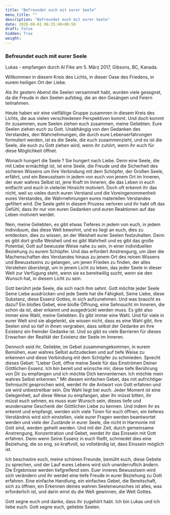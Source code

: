 ```yaml
---
title: "Befreundet euch mit eurer Seele"
menu_title: ""
description: "Befreundet euch mit eurer Seele"
date: 2020-08-01 06:25:48+00:58
draft: False
hidden: True
weight:
---
```

### Befreundet euch mit eurer Seele

Lukas - empfangen durch Al Fike am 5. März 2017, Gibsons, BC, Kanada.

Willkommen in diesem Kreis des Lichts, in dieser Oase des Friedens, in eurem heiligen Ort der Liebe.

Als ihr gestern Abend die Seelen versammelt habt, wurden viele gesegnet, da die Freude in den Seelen aufstieg, die an den Gesängen und Feiern teilnahmen.

Heute haben wir eine vielfältige Gruppe zusammen in diesem Kreis des Lichts, die aus vielen verschiedenen Perspektiven kommt. Und doch kommt ihr zusammen, eure Seelen ziehen euch zusammen, meine Geliebten. Eure Seelen ziehen euch zu Gott. Unabhängig von den Gedanken des Verstandes, den Wahrnehmungen, die durch eure Lebenserfahrungen formuliert werden, ist es die Seele, die euch zusammenzieht, und es ist die Seele, die euch zu Gott ziehen wird, wenn ihr zuhört, wenn ihr euch für diese Möglichkeit öffnet.

Wonach hungert die Seele ? Sie hungert nach Liebe. Denn eine Seele, die mit Liebe ermächtigt ist, ist eine Seele, die Freude und die Sicherheit des sicheren Wissens um ihre Verbindung mit dem Schöpfer, der Großen Seele, erfährt, und ein Bewusstsein in jedem von euch von jenem Ort im Inneren, der euer wahres Selbst ist, jene Kraft im Inneren, die das Leben in euch entfacht und euch in vielerlei Hinsicht motiviert. Doch oft erkennt ihr das nicht, weil so vieles durch euren Verstand und die Voreingenommenheit eures Verstandes, die Wahrnehmungen eures materiellen Verstandes gefiltert wird. Die Seele geht in diesem Prozess verloren und ihr habt oft das Gefühl, dass ihr nur von euren Gedanken und euren Reaktionen auf das Leben motiviert werdet.

Nein, meine Geliebten, es gibt etwas Tieferes in jedem von euch, in jedem Individuum, das diese Welt bewohnt, und es liegt an euch, dies zu entdecken, dies zu wissen, an der Weisheit eurer Seelen festzuhalten. Denn es gibt dort große Weisheit und es gibt Wahrheit und es gibt das große Potential, Gott auf bewusste Weise nahe zu sein, in einer individuellen Beziehung zu eurem Schöpfer. Und das erfordert Anstrengung, um über die Machenschaften des Verstandes hinaus zu jenem Ort des reinen Wissens und Bewusstseins zu gelangen, um jenen Frieden zu finden, der alles Verstehen übersteigt, um in jenem Licht zu leben, das jeder Seele in dieser Welt zur Verfügung steht, wenn sie es bereitwillig sucht, wenn sie den Wunsch hat, in diesem Licht zu sein.

Gott berührt jede Seele, die sich nach Ihm sehnt. Gott möchte jeder Seele Seine Liebe ausdrücken und jede Seele hat die Fähigkeit, Seine Liebe, diese Substanz, diese Essenz Gottes, in sich aufzunehmen. Und was braucht es dazu? Ein bloßes Gebet, eine bloße Öffnung, eine Sehnsucht im Inneren, die schon da ist, aber erkannt und ausgedrückt werden muss. Es gibt also immer eine Wahl, meine Geliebten. Es gibt immer eine Wahl. Und für viele in eurer Welt sind sie abgelenkt, sie wissen nicht, dass es eine Wahl gibt, ihre Seelen sind so tief in ihnen vergraben, dass selbst der Gedanke an ihre Existenz ein fremder Gedanke ist. Und so gibt es viele Barrieren für dieses Erwachen der Realität der Existenz der Seele im Inneren.

Dennoch seid ihr, Geliebte, im Gebet zusammengekommen, in eurem Bemühen, euer wahres Selbst aufzudecken und auf tiefe Weise zu erkennen und diese Verbindung mit dem Schöpfer zu schmieden. Sprecht dieses Gebet: "Lieber Gott, öffne meine Seele für das Einströmen Deiner Göttlichen Essenz. Ich bin bereit und wünsche mir, diese tiefe Berührung von Dir zu empfangen und ich möchte Dich kennenlernen. Ich möchte mein wahres Selbst erkennen." Mit diesem einfachen Gebet, das mit aufrichtiger Sehnsucht gesprochen wird, werdet ihr die Antwort von Gott erfahren und sie wird unbestreitbar sein. Die Wahl liegt bei euch. Jeder Moment ist eine Gelegenheit, auf diese Weise zu empfangen, aber ihr müsst bitten, ihr müsst euch sehnen, es muss euer Wunsch sein, dieses tiefe und wundersame Geschenk der Göttlichen Liebe zu kennen. Und indem ihr es erkennt und empfangt, werden sich viele Türen für euch öffnen, ein tieferes Verständnis wird sich einstellen, viele eurer Fragen werden beantwortet werden und viele der Zustände in eurer Seele, die nicht in Harmonie mit Gott sind, werden geheilt werden. Und mit der Zeit, durch gemeinsame Anstrengung, Konzentration und Gebet, werdet ihr das Einssein mit Gott erfahren. Denn wenn Seine Essenz in euch fließt, schmiedet dies eine Beziehung, die so eng, so kraftvoll, so vollständig ist, dass Einssein möglich ist.

Ich beschwöre euch, meine schönen Freunde, bemüht euch, diese Gebete zu sprechen, und der Lauf eures Lebens wird sich unwiderruflich ändern. Die Ergebnisse werden tiefgreifend sein. Euer inneres Bewusstsein wird sich verändern und ihr werdet eine tiefe Freude in eurer Beziehung zu Gott erfahren. Eine einfache Handlung, ein einfaches Gebet, die Bereitschaft, sich zu öffnen, ein Erkennen deines wahren Seelenwunsches ist alles, was erforderlich ist, und darin wirst du die Welt gewinnen, die Welt Gottes.

Gott segne euch und danke, dass ihr zugehört habt. Ich bin Lukas und ich liebe euch. Gott segne euch, geliebte Seelen.
